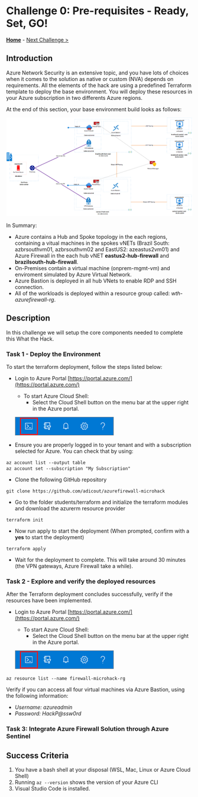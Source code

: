 # Challenge 0: Pre-requisites - Ready, Set, GO! 

**[Home](../README.md)** - [Next Challenge >](./01-intra-forwarding.md)

## Introduction

Azure Network Security is an extensive topic, and you have lots of choices when it comes to the solution as native or custom (NVA) depends on requirements. All the elements of the hack are using a predefined Terraform template to deploy the base environment. You will deploy these resources in your Azure subscription in two differents Azure regions.

At the end of this section, your base environment build looks as follows:</br>

![Firewall Architecture](images/firewall-architeture.png)

In Summary:

- Azure contains a Hub and Spoke topology in the each regions, containing a vitual machines in the spokes vNETs (Brazil South: azbrsouthvm01, azbrsouthvm02 and EastUS2: azeastus2vm01) and Azure Firewall in the each hub vNET  **eastus2-hub-firewall** and **brazilsouth-hub-firewall**.
- On-Premises contain a virtual machine (onprem-mgmt-vm) and enviroment simulated by Azure Virtual Network.
- Azure Bastion is deployed in all hub VNets to enable RDP and SSH connection.
- All of the workloads is deployed within a resource group called: *wth-azurefirewall-rg*.

## Description

In this challenge we will setup the core components needed to complete this What the Hack.

### Task 1 - Deploy the Environment

To start the terraform deployment, follow the steps listed below:

- Login to Azure Portal [https://portal.azure.com/](https://portal.azure.com/)
    - To start Azure Cloud Shell:
        - Select the Cloud Shell button on the menu bar at the upper right in the Azure portal. 

    ![Menu](images/hdi-cloud-shell-menu.png)

- Ensure you are properly logged in to your tenant and with a subscription selected for Azure. You can check that by using:

```azure cli
az account list --output table
az account set --subscription "My Subscription"
```

- Clone the following GitHub repository 

```azure cli
git clone https://github.com/adicout/azurefirewall-microhack
```

- Go to the folder students/terraform and initialize the terraform modules and download the azurerm resource provider

```azure cli
terraform init
```

- Now run apply to start the deployment (When prompted, confirm with a **yes** to start the deployment)

```azure cli
terraform apply
```

- Wait for the deployment to complete. This will take around 30 minutes (the VPN gateways, Azure Firewall take a while).

### Task 2 - Explore and verify the deployed resources

After the Terraform deployment concludes successfully, verify if the resources have been implemented.

- Login to Azure Portal [https://portal.azure.com/](https://portal.azure.com/)
    - To start Azure Cloud Shell:
        - Select the Cloud Shell button on the menu bar at the upper right in the Azure portal. 

    ![Menu](images/hdi-cloud-shell-menu.png)

```azure cli
az resource list --name firewall-microhack-rg
```
Verify if you can access all four virtual machines via Azure Bastion, using the following information:

- *Username: azureadmin*</br>
- *Password: HackP@ssw0rd* 

### Task 3: Integrate Azure Firewall Solution through Azure Sentinel

## Success Criteria

1. You have a bash shell at your disposal (WSL, Mac, Linux or Azure Cloud Shell)
1. Running `az --version` shows the version of your Azure CLI
1. Visual Studio Code is installed.
